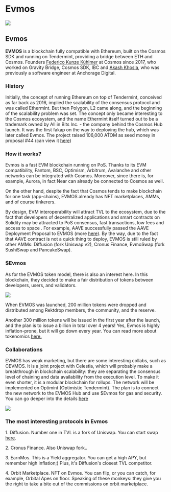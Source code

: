 # Evmos

![](https://img2.teletype.in/files/55/4e/554e0df8-b881-4f50-a83e-38089f318d3c.png)

## Evmos <a href="#7brk" id="7brk"></a>

**EVMOS** is a blockchain fully compatible with Ethereum, built on the Cosmos SDK and running on Tendermint, providing a bridge between ETH and Cosmos. Founders [Federico Kunze Kühlmer](https://twitter.com/fekunze) at Cosmos since 2017, who worked on Gravity Bridge, Cosmos SDK, IBC and [Akash Khosla,](https://twitter.com/@akash\_khosla) who was previously a software engineer at Anchorage Digital.

### **History**

Initially, the concept of running Ethereum on top of Tendermint, conceived as far back as 2016, implied the scalability of the consensus protocol and was called Ethermint. But then Polygon, L2 came along, and the beginning of the scalability problem was set. The concept only became interesting to the Cosmos ecosystem, and the name Ethermint itself turned out to be a trademark owned by All in Bits Inc. - the company behind the Cosmos Hub launch. It was the first fakap on the way to deploying the hub, which was later called Evmos. The project raised 106,000 ATOM as seed money in proposal #44 (can view it [here](https://wallet.keplr.app/#/cosmoshub/governance?detailId=44))

### **How it works?**

Evmos is a fast EVM blockchain running on PoS. Thanks to its EVM compatibility, Fantom, BSC, Optimism, Arbitrum, Avalanche and other networks can be integrated with Cosmos. Moreover, since there is, for example, Aurora, in fact Near can already be connected to Cosmos as well.

On the other hand, despite the fact that Cosmos tends to make blockchain for one task (app-chains), EVMOS already has NFT marketplaces, AMMs, and of course tinkerers.

By design, EVM interoperability will attract TVL to the ecosystem, due to the fact that developers of decentralized applications and smart contracts on Solidity may be attracted to PoS consensus, fast transactions, low fees and access to space . For example, AAVE successfully passed the AAVE Deployment Proposal to EVMOS (more [here](https://snapshot.org/#/aave.eth/proposal/0xb9f2a37fbc61a6fc02276a86d14c69ff234287426bd6726980834487d1c37c95)). By the way, due to the fact that AAVE contract is not a quick thing to deploy, EVMOS is still ruled by other AMMs: Diffusion (fork Uniswap v2), Cronus Finance, EvmoSwap (fork SushiSwap and PancakeSwap).

### **$Evmos**

As for the EVMOS token model, there is also an interest here. In this blockchain, they decided to make a fair distribution of tokens between developers, users, and validators.

![](https://img2.teletype.in/files/92/85/92856e34-ea49-44e4-96e5-3bb3170dd51a.png)

When EVMOS was launched, 200 million tokens were dropped and distributed among Rektdrop members, the community, and the reserve.

Another 300 million tokens will be issued in the first year after the launch, and the plan is to issue a billion in total over 4 years! Yes, Evmos is highly inflation-prone, but it will go down every year. You can read more about tokenomics [here.](https://medium.com/evmos/the-evmos-token-model-edc07014978b)

### **Collaborations**

EVMOS has weak marketing, but there are some interesting collabs, such as CEVMOS. It is a joint project with Celestia, which will probably make a breakthrough in blockchain scalability: they are separating the consensus level of chaining and data availability from the execution level. To make it even shorter, it is a modular blockchain for rollups. The network will be implemented on Optimint (Optimistic Tendermint). The plan is to connect the new network to the EVMOS Hub and use $Evmos for gas and security. You can go deeper into the details [here](https://forum.celestia.org/t/an-open-modular-stack-for-evm-based-applications-using-celestia-evmos-and-cosmos/89)

![](https://telegra.ph/file/07d0b763c3ce78a86d36f.png)

### The most interesting protocols in Evmos

1\. Diffusion. Number one in TVL is a fork of Uniswap. You can start swap [here](https://app.diffusion.fi/#/swap).

2\. Cronus Finance. Also Uniswap fork..

3\. EarnMos. This is a Yield aggregator. You can get a high APY, but remember high inflation;) Plus, it's Diffusion's closest TVL competitor.

4\. Orbit Marketplace. NFT on Evmos. You can flip, or you can catch, for example, Orbital Apes on floor. Speaking of these monkeys: they give you the right to take a bite out of the commissions on orbit marketplace.
